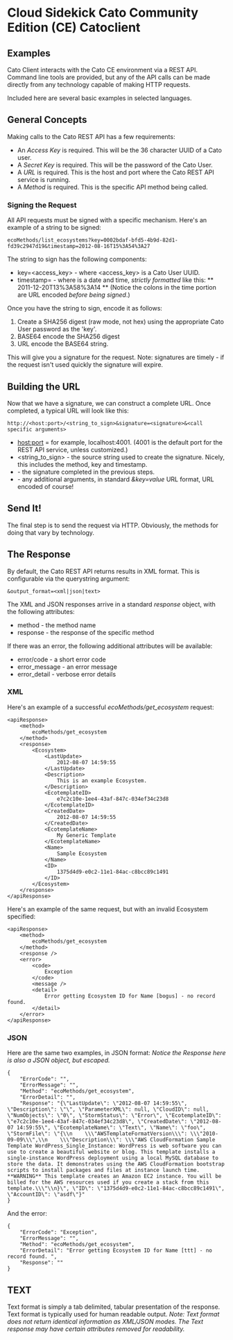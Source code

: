# Cloud Sidekick Cato Community Edition (CE) Catoclient

## Examples

Cato Client interacts with the Cato CE environment via a REST API.  Command line tools are provided, 
but any of the API calls can be made directly from any technology capable of making HTTP requests.

Included here are several basic examples in selected languages.

## General Concepts

Making calls to the Cato REST API has a few requirements:

* An _Access Key_ is required.  This will be the 36 character UUID of a Cato user.
* A _Secret Key_ is required.  This will be the password of the Cato User.
* A _URL_ is required.  This is the host and port where the Cato REST API service is running.
* A _Method_ is required.  This is the specific API method being called.

### Signing the Request

All API requests must be signed with a specific mechanism.  Here's an example of a string to be signed:

```
ecoMethods/list_ecosystems?key=0002bdaf-bfd5-4b9d-82d1-fd39c2947d19&timestamp=2012-08-16T15%3A54%3A27
```

The string to sign has the following components:

* key=<access_key> - where <access_key> is a Cato User UUID.
* timestamp=<timestamp> - where <timestamp> is a date and time, _strictly formatted_ like this:
	** 2011-12-20T13%3A58%3A14
	** (Notice the colons in the time portion are URL encoded _before being signed_.)

Once you have the string to sign, encode it as follows:

1.  Create a SHA256 digest (raw mode, not hex) using the appropriate Cato User password as the 'key'.
2.  BASE64 encode the SHA256 digest
3.  URL encode the BASE64 string.

This will give you a signature for the request.
Note: signatures are timely - if the request isn't used quickly the signature will expire.

## Building the URL

Now that we have a signature, we can construct a complete URL.
Once completed, a typical URL will look like this:

```
http://<host:port>/<string_to_sign>&signature=<signature>&<call specific arguments>
```

* <host:port> = for example, localhost:4001. (4001 is the default port for the REST API service, unless customized.)
* <string_to_sign> - the source string used to create the signature.  Nicely, this includes the method, key and timestamp.
* <signature> - the signature completed in the previous steps.
* <call specific arguments> - any additional arguments, in standard _&key=value_ URL format, URL encoded of course!

## Send It!

The final step is to send the request via HTTP.  Obviously, the methods for doing that vary by technology.

## The Response

By default, the Cato REST API returns results in XML format.  This is configurable via the querystring argument:
```
&output_format=<xml|json|text>
```

The XML and JSON responses arrive in a standard _response_ object, with the following attributes:

* method - the method name
* response - the response of the specific method

If there was an error, the following additional attributes will be available:

* error/code - a short error code
* error_message - an error message
* error_detail - verbose error details

### XML

Here's an example of a successful _ecoMethods/get_ecosystem_ request:

```
<apiResponse>
	<method>
		ecoMethods/get_ecosystem
	</method>
	<response>
		<Ecosystem>
			<LastUpdate>
				2012-08-07 14:59:55
			</LastUpdate>
			<Description>
				This is an example Ecosystem.
			</Description>
			<EcotemplateID>
				e7c2c10e-1ee4-43af-847c-034ef34c23d8
			</EcotemplateID>
			<CreatedDate>
				2012-08-07 14:59:55
			</CreatedDate>
			<EcotemplateName>
				My Generic Template
			</EcotemplateName>
			<Name>
				Sample Ecosystem
			</Name>
			<ID>
				1375d4d9-e0c2-11e1-84ac-c8bcc89c1491
			</ID>
		</Ecosystem>
	</response>
</apiResponse>
```

Here's an example of the same request, but with an invalid Ecosystem specified:

```
<apiResponse>
	<method>
		ecoMethods/get_ecosystem
	</method>
	<response />
	<error>
		<code>
			Exception
		</code>
		<message />
		<detail>
			Error getting Ecosystem ID for Name [bogus] - no record found.
		</detail>
	</error>
</apiResponse>
```

### JSON

Here are the same two examples, in JSON format:
_Notice the Response here is also a JSON object, but escaped._

```
{
    "ErrorCode": "",
    "ErrorMessage": "",
    "Method": "ecoMethods/get_ecosystem",
    "ErrorDetail": "",
    "Response": "{\"LastUpdate\": \"2012-08-07 14:59:55\", \"Description\": \"\", \"ParameterXML\": null, \"CloudID\": null, \"NumObjects\": \"0\", \"StormStatus\": \"Error\", \"EcotemplateID\": \"e7c2c10e-1ee4-43af-847c-034ef34c23d8\", \"CreatedDate\": \"2012-08-07 14:59:55\", \"EcotemplateName\": \"Text\", \"Name\": \"foo\", \"StormFile\": \"{\\n    \\\"AWSTemplateFormatVersion\\\": \\\"2010-09-09\\\",\\n    \\\"Description\\\": \\\"AWS CloudFormation Sample Template WordPress_Single_Instance: WordPress is web software you can use to create a beautiful website or blog. This template installs a single-instance WordPress deployment using a local MySQL database to store the data. It demonstrates using the AWS CloudFormation bootstrap scripts to install packages and files at instance launch time. **WARNING** This template creates an Amazon EC2 instance. You will be billed for the AWS resources used if you create a stack from this template.\\\"\\n}\", \"ID\": \"1375d4d9-e0c2-11e1-84ac-c8bcc89c1491\", \"AccountID\": \"asdf\"}"
}
```

And the error:

```
{
    "ErrorCode": "Exception",
    "ErrorMessage": "",
    "Method": "ecoMethods/get_ecosystem",
    "ErrorDetail": "Error getting Ecosystem ID for Name [ttt] - no record found. ",
    "Response": ""
}
```

## TEXT

Text format is simply a tab delimited, tabular presentation of the response.
Text format is typically used for human readable output.
_Note: Text format does not return identical information as XML/JSON modes.  The Text response may have certain attributes removed for readability._ 